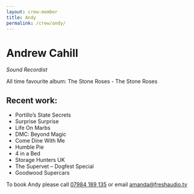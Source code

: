 ```yaml
---
layout: crew-member
title: Andy
permalink: /crew/andy/
---
```


# Andrew Cahill
_Sound Recordist_

All time favourite album: The Stone Roses - The Stone Roses

## Recent work:
+ Portillo’s State Secrets
+ Surprise Surprise
+ Life On Marbs
+ DMC: Beyond Magic
+ Come Dine With Me
+ Humble Pie
+ 4 in a Bed
+ Storage Hunters UK
+ The Supervet – Dogfest Special
+ Goodwood Supercars

To book Andy please call [07984 189 135](tel:+447984189135) or email [amanda@freshaudio.tv](mailto:amanda@freshaudio.tv)